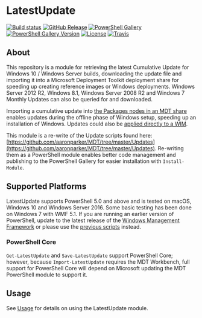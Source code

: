 # LatestUpdate

[![Build status][appveyor-badge]][appveyor-build]
[![GitHub Release][github-release-badge]][github-release]
[![PowerShell Gallery][psgallery-badge]][psgallery]
[![PowerShell Gallery Version][psgallery-version-badge]][psgallery]
[![License][license-badge]][license]
[![Travis][travis-badge]][travis]

## About

This repository is a module for retrieving the latest Cumulative Update for Windows 10 / Windows Server builds, downloading the update file and importing it into a Microsoft Deployment Toolkit deployment share for speeding up creating reference images or Windows deployments. Windows Server 2012 R2, Windows 8.1, Windows Server 2008 R2 and Windows 7 Monthly Updates can also be queried for and downloaded.

Importing a cumulative update into [the Packages nodes in an MDT share](https://docs.microsoft.com/en-us/sccm/mdt/use-the-mdt#ConfiguringPackagesintheDeploymentWorkbench) enables updates during the offline phase of Windows setup, speeding up an installation of Windows. Updates could also be [applied directly to a WIM](https://docs.microsoft.com/en-us/windows-hardware/manufacture/desktop/dism-operating-system-package-servicing-command-line-options).

This module is a re-write of the Update scripts found here: [https://github.com/aaronparker/MDT/tree/master/Updates](https://github.com/aaronparker/MDT/tree/master/Updates). Re-writing them as a PowerShell module enables better code management and publishing to the PowerShell Gallery for easier installation with `Install-Module`.

## Supported Platforms

LatestUpdate supports PowerShell 5.0 and above and is tested on macOS, Windows 10 and Windows Server 2016. Some basic testing has been done on Windows 7 with WMF 5.1. If you are running an earlier version of PowerShell, update to the latest release of the [Windows Management Framework](https://docs.microsoft.com/en-us/powershell/wmf/readme) or please use the [previous scripts](https://github.com/aaronparker/MDT/tree/master/Updates) instead.

### PowerShell Core

`Get-LatestUpdate` and `Save-LatestUpdate` support PowerShell Core; however, because `Import-LatestUpdate` requires the MDT Workbench, full support for PowerShell Core will depend on Microsoft updating the MDT PowerShell module to support it.

## Usage

See [Usage](USAGE.MD) for details on using the LatestUpdate module.

[appveyor-badge]: https://img.shields.io/appveyor/ci/aaronparker/latestupdate/master.svg?style=flat-square&logo=appveyor
[appveyor-build]: https://ci.appveyor.com/project/aaronparker/latestupdate/
[psgallery-badge]: https://img.shields.io/powershellgallery/dt/latestupdate.svg?style=flat-square
[psgallery]: https://www.powershellgallery.com/packages/latestupdate
[psgallery-version-badge]: https://img.shields.io/powershellgallery/v/LatestUpdate.svg?style=flat-square
[psgallery-version]: https://www.powershellgallery.com/packages/latestupdate
[github-release-badge]: https://img.shields.io/github/release/aaronparker/LatestUpdate.svg?style=flat-square
[github-release]: https://github.com/aaronparker/LatestUpdate/releases/latest
[license-badge]: https://img.shields.io/github/license/aaronparker/latestupdate.svg?style=flat-square
[license]: https://github.com/aaronparker/LatestUpdate/blob/master/LICENSE
[travis-badge]: https://img.shields.io/travis/aaronparker/latestupdate.svg?style=flat-square&logo=travis
[travis]: https://travis-ci.org/aaronparker/LatestUpdate